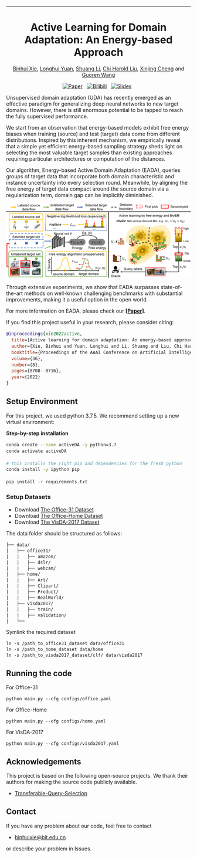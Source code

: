  ---

<div align="center">    
 
# Active Learning for Domain Adaptation: An Energy-based Approach

[Binhui Xie](https://binhuixie.github.io), [Longhui Yuan](https://scholar.google.com/citations?user=fVnEIZEAAAAJ&hl=en&oi=sra), [Shuang Li](https://shuangli.xyz), [Chi Harold Liu](https://scholar.google.com/citations?user=3IgFTEkAAAAJ&hl=en), [Xinjing Cheng](https://scholar.google.com/citations?user=8QbRVCsAAAAJ&hl=en) and [Guoren Wang](https://scholar.google.com.hk/citations?hl=en&user=UjlGD7AAAAAJ)


[![Paper](http://img.shields.io/badge/paper-arxiv.2112.01406-B31B1B.svg)](https://arxiv.org/abs/2112.01406)&nbsp;&nbsp;
[![Bilibili](https://img.shields.io/badge/Video-Bilibili-%2300A1D6?logo=bilibili&style=flat-square)](https://www.bilibili.com/video/BV1qa411h7Xm/?share_source=copy_web&vd_source=2536293932098e7a347341a231b3fb8b)&nbsp;&nbsp;
[![Slides](https://img.shields.io/badge/Poster-Dropbox-%230061FF?logo=dropbox&style=flat-square)](https://www.dropbox.com/s/8ozwc8uw1q1tqlf/eada_slides.pdf?dl=0)&nbsp;&nbsp;

</div>


Unsupervised domain adaptation (UDA) has recently emerged as an effective paradigm for generalizing deep neural networks to new target domains. However, there is still enormous potential to be tapped to reach the fully supervised performance. 

We start from an observation that energy-based models exhibit free energy biases when training (source) and test (target) data come from different distributions. Inspired by this inherent mechanism, we empirically reveal that a simple yet efficient energy-based sampling strategy sheds light on selecting the most valuable target samples than existing approaches requiring particular architectures or computation of the distances. 

Our algorithm, Energy-based Active Domain Adaptation (EADA), queries groups of target data that incorporate both domain characteristic and instance uncertainty into every selection round. Meanwhile, by aligning the free energy of target data compact around the source domain via a regularization term, domain gap can be implicitly diminished. 

![UDA over time](docs/eada.png)

Through extensive experiments, we show that EADA surpasses state-of-the-art methods on well-known challenging benchmarks with substantial improvements, making it a useful option in the open world.

For more information on EADA, please check our **[[Paper](https://arxiv.org/pdf/2112.01406.pdf)]**.

If you find this project useful in your research, please consider citing:

```bib
@inproceedings{xie2022active,
  title={Active learning for domain adaptation: An energy-based approach},
  author={Xie, Binhui and Yuan, Longhui and Li, Shuang and Liu, Chi Harold and Cheng, Xinjing and Wang, Guoren},
  booktitle={Proceedings of the AAAI Conference on Artificial Intelligence},
  volume={36},
  number={8},
  pages={8708--8716},
  year={2022}
}
```


##  Setup Environment

For this project, we used python 3.7.5. We recommend setting up a new virtual environment:

**Step-by-step installation**

```bash
conda create --name activeDA -y python=3.7
conda activate activeDA

# this installs the right pip and dependencies for the fresh python
conda install -y ipython pip

pip install -r requirements.txt
```

### Setup Datasets
- Download [The Office-31 Dataset](https://faculty.cc.gatech.edu/~judy/domainadapt/)
- Download [The Office-Home Dataset](http://hemanthdv.org/OfficeHome-Dataset/)
- Download [The VisDA-2017 Dataset](https://github.com/VisionLearningGroup/taskcv-2017-public/tree/master/classification)

The data folder should be structured as follows:
```
├── data/
│   ├── office31/	
|   |   ├── amazon/
|   |   ├── dslr/
|   |   ├── webcam/	
│   ├── home/     
|   |   ├── Art/
|   |   ├── Clipart/
|   |   ├── Product/
|   |   ├── RealWorld/
│   ├── visda2017/
|   |   ├── train/
|   |   ├── validation/
│   └──	
```

Symlink the required dataset
```
ln -s /path_to_office31_dataset data/office31
ln -s /path_to_home_dataset data/home
ln -s /path_to_visda2017_dataset/clf/ data/visda2017
```

## Running the code

For Office-31
```
python main.py --cfg configs/office.yaml
```

For Office-Home
```
python main.py --cfg configs/home.yaml
```

For VisDA-2017
```
python main.py --cfg configs/visda2017.yaml
```

## Acknowledgements

This project is based on the following open-source projects. We thank their authors for making the source code publicly available.
- [Transferable-Query-Selection](https://github.com/thuml/Transferable-Query-Selection)

## Contact

If you have any problem about our code, feel free to contact

- [binhuixie@bit.edu.cn](mailto:binhuixie@bit.edu.cn)

or describe your problem in Issues.
